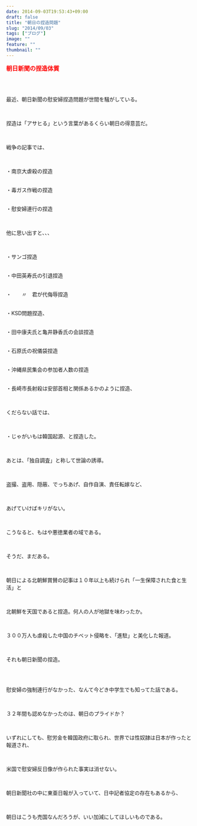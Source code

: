 ```yaml
---
date: 2014-09-03T19:53:43+09:00
draft: false
title: "朝日の捏造問題"
slug: "2014/09/03"
tags: ["ブログ"]
image: ""
feature: ""
thumbnail: ""
---
```

<p><font color="#ff0000" size="3"><strong>朝日新聞の捏造体質</strong></font></p><br/><br/><p>最近、朝日新聞の慰安婦捏造問題が世間を騒がしている。</p><br/><p>捏造は「アサヒる」という言葉があるくらい朝日の得意芸だ。</p><br/><p>戦争の記事では、</p><br/><p>・南京大虐殺の捏造</p><p><br/>・毒ガス作戦の捏造</p><p><br/>・慰安婦連行の捏造</p><br/><p>他に思い出すと、、、</p><br/><p>・サンゴ捏造</p><p><br/>・中田英寿氏の引退捏造</p><p><br/>・　　〃　君が代侮辱捏造</p><p><br/>・KSD問題捏造、</p><p><br/>・田中康夫氏と亀井静香氏の会談捏造</p><p><br/>・石原氏の祝儀袋捏造</p><p><br/>・沖縄県民集会の参加者人数の捏造</p><p><br/>・長崎市長射殺は安部首相と関係あるかのように捏造、</p><br/><p>くだらない話では、</p><br/><p>・じゃがいもは韓国起源、と捏造した。</p><br/><p>あとは、「独自調査」と称して世論の誘導。</p><br/><p>盗撮、盗用、隠蔽、でっちあげ、自作自演、責任転嫁など、</p><br/><p>あげていけばキリがない。</p><br/><p>こうなると、もはや悪徳業者の域である。</p><br/><p>そうだ、まだある。</p><br/><p>朝日による北朝鮮賞賛の記事は１０年以上も続けられ「一生保障された食と生活」と</p><br/><p>北朝鮮を天国であると捏造。何人の人が地獄を味わったか。</p><br/><p>３００万人も虐殺した中国のチベット侵略を、「進駐」と美化した報道。</p><br/><p>それも朝日新聞の捏造。</p><br/><br/><p>慰安婦の強制連行がなかった、なんて今どき中学生でも知ってた話である。</p><br/><p>３２年間も認めなかったのは、朝日のプライドか？</p><br/><p>いずれにしても、慰労金を韓国政府に取られ、世界では性奴隷は日本が作ったと報道され、</p><br/><p>米国で慰安婦反日像が作られた事実は消せない。</p><br/><p>朝日新聞社の中に東亜日報が入っていて、日中記者協定の存在もあるから、</p><br/><p>朝日はこうも売国なんだろうが、いい加減にしてほしいものである。</p><br/>

